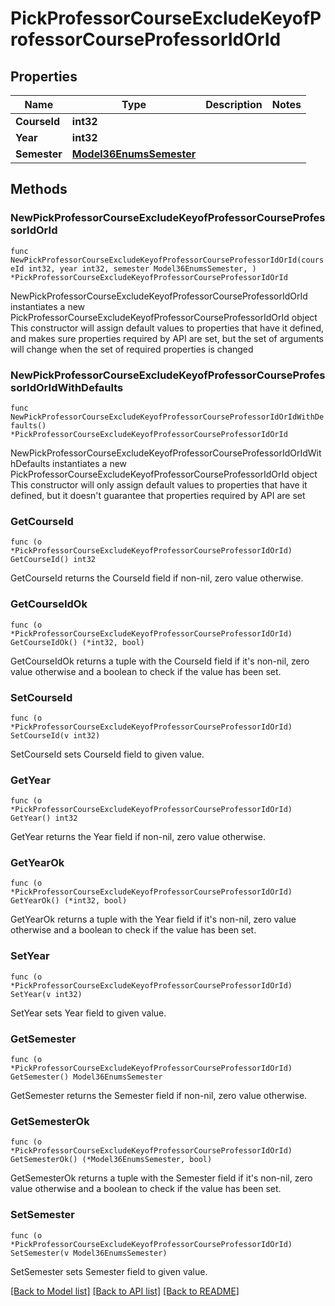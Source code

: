 # PickProfessorCourseExcludeKeyofProfessorCourseProfessorIdOrId

## Properties

Name | Type | Description | Notes
------------ | ------------- | ------------- | -------------
**CourseId** | **int32** |  | 
**Year** | **int32** |  | 
**Semester** | [**Model36EnumsSemester**](36EnumsSemester.md) |  | 

## Methods

### NewPickProfessorCourseExcludeKeyofProfessorCourseProfessorIdOrId

`func NewPickProfessorCourseExcludeKeyofProfessorCourseProfessorIdOrId(courseId int32, year int32, semester Model36EnumsSemester, ) *PickProfessorCourseExcludeKeyofProfessorCourseProfessorIdOrId`

NewPickProfessorCourseExcludeKeyofProfessorCourseProfessorIdOrId instantiates a new PickProfessorCourseExcludeKeyofProfessorCourseProfessorIdOrId object
This constructor will assign default values to properties that have it defined,
and makes sure properties required by API are set, but the set of arguments
will change when the set of required properties is changed

### NewPickProfessorCourseExcludeKeyofProfessorCourseProfessorIdOrIdWithDefaults

`func NewPickProfessorCourseExcludeKeyofProfessorCourseProfessorIdOrIdWithDefaults() *PickProfessorCourseExcludeKeyofProfessorCourseProfessorIdOrId`

NewPickProfessorCourseExcludeKeyofProfessorCourseProfessorIdOrIdWithDefaults instantiates a new PickProfessorCourseExcludeKeyofProfessorCourseProfessorIdOrId object
This constructor will only assign default values to properties that have it defined,
but it doesn't guarantee that properties required by API are set

### GetCourseId

`func (o *PickProfessorCourseExcludeKeyofProfessorCourseProfessorIdOrId) GetCourseId() int32`

GetCourseId returns the CourseId field if non-nil, zero value otherwise.

### GetCourseIdOk

`func (o *PickProfessorCourseExcludeKeyofProfessorCourseProfessorIdOrId) GetCourseIdOk() (*int32, bool)`

GetCourseIdOk returns a tuple with the CourseId field if it's non-nil, zero value otherwise
and a boolean to check if the value has been set.

### SetCourseId

`func (o *PickProfessorCourseExcludeKeyofProfessorCourseProfessorIdOrId) SetCourseId(v int32)`

SetCourseId sets CourseId field to given value.


### GetYear

`func (o *PickProfessorCourseExcludeKeyofProfessorCourseProfessorIdOrId) GetYear() int32`

GetYear returns the Year field if non-nil, zero value otherwise.

### GetYearOk

`func (o *PickProfessorCourseExcludeKeyofProfessorCourseProfessorIdOrId) GetYearOk() (*int32, bool)`

GetYearOk returns a tuple with the Year field if it's non-nil, zero value otherwise
and a boolean to check if the value has been set.

### SetYear

`func (o *PickProfessorCourseExcludeKeyofProfessorCourseProfessorIdOrId) SetYear(v int32)`

SetYear sets Year field to given value.


### GetSemester

`func (o *PickProfessorCourseExcludeKeyofProfessorCourseProfessorIdOrId) GetSemester() Model36EnumsSemester`

GetSemester returns the Semester field if non-nil, zero value otherwise.

### GetSemesterOk

`func (o *PickProfessorCourseExcludeKeyofProfessorCourseProfessorIdOrId) GetSemesterOk() (*Model36EnumsSemester, bool)`

GetSemesterOk returns a tuple with the Semester field if it's non-nil, zero value otherwise
and a boolean to check if the value has been set.

### SetSemester

`func (o *PickProfessorCourseExcludeKeyofProfessorCourseProfessorIdOrId) SetSemester(v Model36EnumsSemester)`

SetSemester sets Semester field to given value.



[[Back to Model list]](../README.md#documentation-for-models) [[Back to API list]](../README.md#documentation-for-api-endpoints) [[Back to README]](../README.md)


